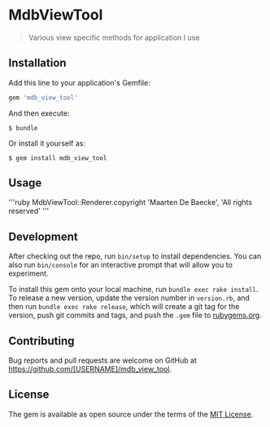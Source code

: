 # MdbViewTool

> Various view specific methods for application I use

## Installation

Add this line to your application's Gemfile:

```ruby
gem 'mdb_view_tool'
```

And then execute:

    $ bundle

Or install it yourself as:

    $ gem install mdb_view_tool

## Usage

'''ruby
MdbViewTool::Renderer.copyright 'Maarten De Baecke', 'All rights reserved'
'''

## Development

After checking out the repo, run `bin/setup` to install dependencies. You can also run `bin/console` for an interactive prompt that will allow you to experiment.

To install this gem onto your local machine, run `bundle exec rake install`. To release a new version, update the version number in `version.rb`, and then run `bundle exec rake release`, which will create a git tag for the version, push git commits and tags, and push the `.gem` file to [rubygems.org](https://rubygems.org).

## Contributing

Bug reports and pull requests are welcome on GitHub at https://github.com/[USERNAME]/mdb_view_tool.

## License

The gem is available as open source under the terms of the [MIT License](https://opensource.org/licenses/MIT).

